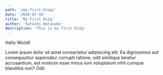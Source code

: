 ```yaml
---
path: '/my-first-blogs'
date: '2020-07-18'
title: 'My First Blog'
author: 'Satoshi Watanabe'
description: 'This is my first blog'
---
```


Hello World!

Lorem ipsum dolor sit amet consectetur adipisicing elit. Ea dignissimos
aut consequuntur aspernatur corrupti ratione, odit similique tenetur
accusantium, est nostrum esse minus iure voluptatum nihil cumque
blanditiis non? Odit.